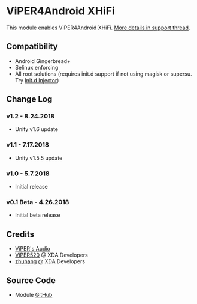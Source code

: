 # ViPER4Android XHiFi
This module enables ViPER4Android XHiFi. [More details in support thread](https://forum.xda-developers.com/apps/magisk/module-viper4android-fx-2-5-0-5-t3577058).

## Compatibility
* Android Gingerbread+
* Selinux enforcing
* All root solutions (requires init.d support if not using magisk or supersu. Try [Init.d Injector](https://forum.xda-developers.com/android/software-hacking/mod-universal-init-d-injector-wip-t3692105))

## Change Log
### v1.2 - 8.24.2018
* Unity v1.6 update

### v1.1 - 7.17.2018
* Unity v1.5.5 update

### v1.0 - 5.7.2018
* Initial release

### v0.1 Beta - 4.26.2018
* Initial beta release

## Credits
* [ViPER's Audio](http://vipersaudio.com/blog/)
* [ViPER520](http://vipersaudio.com/blog/) @ XDA Developers
* [zhuhang](https://forum.xda-developers.com/showthread.php?t=2191223) @ XDA Developers

## Source Code
* Module [GitHub](https://github.com/therealahrion/ViPER4Android-XHIFI)
